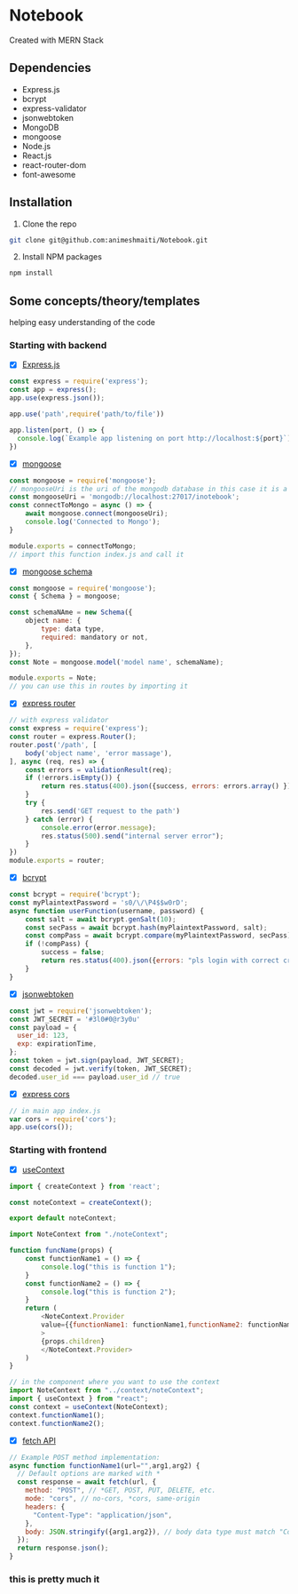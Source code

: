 # Notebook
Created with MERN Stack
## Dependencies
- Express.js
- bcrypt
- express-validator
- jsonwebtoken
- MongoDB
- mongoose
- Node.js
- React.js
- react-router-dom
- font-awesome
  
## Installation
1. Clone the repo
```sh
git clone git@github.com:animeshmaiti/Notebook.git
```
2. Install NPM packages
```sh
npm install
```
## Some concepts/theory/templates
helping easy understanding of the code
### Starting with backend
- [x] [Express.js](https://expressjs.com/)
```js
const express = require('express');
const app = express();
app.use(express.json());

app.use('path',require('path/to/file'))

app.listen(port, () => {
  console.log(`Example app listening on port http://localhost:${port}`)
})
```
- [x] [mongoose](https://mongoosejs.com/docs/guide.html)
```js
const mongoose = require('mongoose');
// mongooseUri is the uri of the mongodb database in this case it is a local database named inotebook
const mongooseUri = 'mongodb://localhost:27017/inotebook';
const connectToMongo = async () => {
    await mongoose.connect(mongooseUri);
    console.log('Connected to Mongo');
}

module.exports = connectToMongo;
// import this function index.js and call it
```
- [x] [mongoose schema](https://mongoosejs.com/docs/guide.html)
```js
const mongoose = require('mongoose');
const { Schema } = mongoose;

const schemaNAme = new Schema({
    object name: {
        type: data type,
        required: mandatory or not,
    },
});
const Note = mongoose.model('model name', schemaName);

module.exports = Note;
// you can use this in routes by importing it
```
- [x] [express router](https://expressjs.com/en/guide/routing.html)
```js
// with express validator
const express = require('express');
const router = express.Router();
router.post('/path', [
    body('object name', 'error massage'),
], async (req, res) => {
    const errors = validationResult(req);
    if (!errors.isEmpty()) {
        return res.status(400).json({success, errors: errors.array() });
    }
    try {
        res.send('GET request to the path')
    } catch (error) {
        console.error(error.message);
        res.status(500).send("internal server error");
    }
})
module.exports = router;
```
- [x] [bcrypt](https://www.npmjs.com/package/bcrypt)
```js
const bcrypt = require('bcrypt');
const myPlaintextPassword = 's0/\/\P4$$w0rD';
async function userFunction(username, password) {
    const salt = await bcrypt.genSalt(10);
    const secPass = await bcrypt.hash(myPlaintextPassword, salt);
    const compPass = await bcrypt.compare(myPlaintextPassword, secPass);
    if (!compPass) {
        success = false;
        return res.status(400).json({errors: "pls login with correct credentials" });
    }
}
```
- [x] [jsonwebtoken](https://www.npmjs.com/package/jsonwebtoken)
```js
const jwt = require('jsonwebtoken');
const JWT_SECRET = '#3l0#0@r3y0u'
const payload = {
  user_id: 123,
  exp: expirationTime,
};
const token = jwt.sign(payload, JWT_SECRET);
const decoded = jwt.verify(token, JWT_SECRET);
decoded.user_id === payload.user_id // true
```
- [x] [express cors](https://www.npmjs.com/package/cors)
```js
// in main app index.js
var cors = require('cors');
app.use(cors());
```

### Starting with frontend
- [x] [useContext](https://reactjs.org/docs/hooks-reference.html#usecontext)
```js
import { createContext } from 'react';

const noteContext = createContext();

export default noteContext;
```
```js
import NoteContext from "./noteContext";

function funcName(props) {
    const functionName1 = () => {
        console.log("this is function 1");
    }
    const functionName2 = () => {
        console.log("this is function 2");
    }
    return (
        <NoteContext.Provider
        value={{functionName1: functionName1,functionName2: functionName2 }}
        >
        {props.children}
        </NoteContext.Provider>
    )
}
```
```js
// in the component where you want to use the context
import NoteContext from "../context/noteContext";
import { useContext } from "react";
const context = useContext(NoteContext);
context.functionName1();
context.functionName2();
```
- [x] [fetch API](https://developer.mozilla.org/en-US/docs/Web/API/Fetch_API/Using_Fetch)
```js
// Example POST method implementation:
async function functionName1(url="",arg1,arg2) {
  // Default options are marked with *
  const response = await fetch(url, {
    method: "POST", // *GET, POST, PUT, DELETE, etc.
    mode: "cors", // no-cors, *cors, same-origin
    headers: {
      "Content-Type": "application/json",
    },
    body: JSON.stringify({arg1,arg2}), // body data type must match "Content-Type" header
  });
  return response.json();
}
```

### this is pretty much it